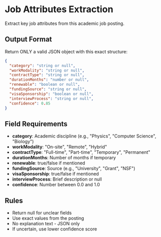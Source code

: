 # Job Attributes Extraction

Extract key job attributes from this academic job posting.

## Output Format

Return ONLY a valid JSON object with this exact structure:

```json
{
  "category": "string or null",
  "workModality": "string or null",
  "contractType": "string or null",
  "durationMonths": "number or null",
  "renewable": "boolean or null",
  "fundingSource": "string or null",
  "visaSponsorship": "boolean or null",
  "interviewProcess": "string or null",
  "confidence": 0.85
}
```

## Field Requirements

- **category**: Academic discipline (e.g., "Physics", "Computer Science", "Biology")
- **workModality**: "On-site", "Remote", "Hybrid"
- **contractType**: "Full-time", "Part-time", "Temporary", "Permanent"
- **durationMonths**: Number of months if temporary
- **renewable**: true/false if mentioned
- **fundingSource**: Source (e.g., "University", "Grant", "NSF")
- **visaSponsorship**: true/false if mentioned
- **interviewProcess**: Brief description or null
- **confidence**: Number between 0.0 and 1.0

## Rules

- Return null for unclear fields
- Use exact values from the posting
- No explanation text - JSON only
- If uncertain, use lower confidence score
